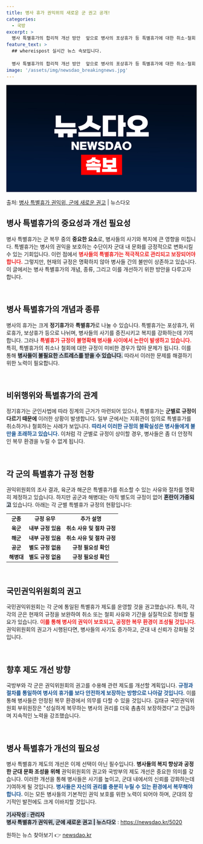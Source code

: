 ```yaml
---
title: 병사 휴가 권익위의 새로운 군 권고 공개!
categories:
  - 국방
excerpt: >
  병사 특별휴가의 합리적 개선 방안  앞으로 병사의 포상휴가 등 특별휴가에 대한 취소·철회 근거가 보다 합리적…
feature_text: >
  ## whereispost 실시간 뉴스 속보입니다.

  병사 특별휴가의 합리적 개선 방안  앞으로 병사의 포상휴가 등 특별휴가에 대한 취소·철회 근거가 보다 합리적…
image: '/assets/img/newsdao_breakingnews.jpg'
---
```


![뉴스다오 속보](/assets/img/newsdao_breakingnews.jpg)

<p>출처: <a href="https://newsdao.kr/5020" rel="dofollow">병사 특별휴가 권익위, 군에 새로운 권고</a> | 뉴스다오</p>

<h2 data-ke-size="size26">병사 특별휴가의 중요성과 개선 필요성</h2>

<p data-ke-size="size16">병사 특별휴가는 군 복무 중의 <b>중요한 요소</b>로, 병사들의 사기와 복지에 큰 영향을 미칩니다. 특별휴가는 병사의 권익을 보호하는 수단이자 군대 내 문화를 긍정적으로 변화시킬 수 있는 기회입니다. 이런 점에서 <b><span style="color: #ee2323;">병사들의 특별휴가는 적극적으로 관리되고 보장되어야 합니다.</span></b> 그렇지만, 현재의 규정은 명확하지 않아 병사들 간의 불만이 상존하고 있습니다. 이 글에서는 병사 특별휴가의 개념, 종류, 그리고 이를 개선하기 위한 방안을 다루고자 합니다.</p>

<p data-ke-size="size16">&nbsp;</p>

<h2 data-ke-size="size26">병사 특별휴가의 개념과 종류</h2>

<p data-ke-size="size16">병사의 휴가는 크게 <b>정기휴가</b>와 <b>특별휴가</b>로 나눌 수 있습니다. 특별휴가는 포상휴가, 위로휴가, 보상휴가 등으로 나뉘며, 병사들의 사기를 증진시키고 복지를 강화하는데 기여합니다. 그러나 <b><span style="color: #ee2323;">특별휴가 규정이 불명확해 병사들 사이에서 논란이 발생하고 있습니다.</span></b> 특히, 특별휴가의 취소나 철회에 대한 규정이 미비한 경우가 많아 문제가 됩니다. 이를 통해 <b><span style="background-color: #21538527;">병사들이 불필요한 스트레스를 받을 수 있습니다.</span></b> 따라서 이러한 문제를 해결하기 위한 노력이 필요합니다.</p>

<p data-ke-size="size16">&nbsp;</p>

<h2 data-ke-size="size26">비위행위와 특별휴가의 관계</h2>

<p data-ke-size="size16">정기휴가는 군인사법에 따라 징계의 근거가 마련되어 있으나, 특별휴가는 <b>군별로 규정이 다르기 때문에</b> 이러한 상황이 발생합니다. 일부 군에서는 지휘관이 임의로 특별휴가를 취소하거나 철회하는 사례가 보입니다. <b><span style="color: #1a5490;">따라서 이러한 규정의 불확실성은 병사들에게 불만을 초래하고 있습니다.</span></b> 이처럼 각 군별로 규정이 상이할 경우, 병사들은 좀 더 안정적인 복무 환경을 누릴 수 없게 됩니다.</p>

<p data-ke-size="size16">&nbsp;</p>

<h2 data-ke-size="size26">각 군의 특별휴가 규정 현황</h2>

<p data-ke-size="size16">권익위원회의 조사 결과, 육군과 해군은 특별휴가를 취소할 수 있는 사유와 절차를 명확히 제정하고 있습니다. 하지만 공군과 해병대는 아직 별도의 규정이 없어 <b><span style="background-color: #21538527;">혼란이 가중되고</span></b> 있습니다. 아래는 각 군별 특별휴가 규정의 현황입니다:</p>

<table>
    <tr>
        <td style="text-align: center; height: 17px;"><b>군종</b></td>
        <td style="text-align: center; height: 17px;"><b>규정 유무</b></td>
        <td style="text-align: center; height: 17px;"><b>추가 설명</b></td>
    </tr>
    <tr>
        <td style="text-align: center; height: 17px;"><b>육군</b></td>
        <td style="text-align: center; height: 17px;"><b>내부 규정 있음</b></td>
        <td style="text-align: center; height: 17px;"><b>취소 사유 및 절차 규정</b></td>
    </tr>
    <tr>
        <td style="text-align: center; height: 17px;"><b>해군</b></td>
        <td style="text-align: center; height: 17px;"><b>내부 규정 있음</b></td>
        <td style="text-align: center; height: 17px;"><b>취소 사유 및 절차 규정</b></td>
    </tr>
    <tr>
        <td style="text-align: center; height: 17px;"><b>공군</b></td>
        <td style="text-align: center; height: 17px;"><b>별도 규정 없음</b></td>
        <td style="text-align: center; height: 17px;"><b>규정 필요성 확인</b></td>
    </tr>
    <tr>
        <td style="text-align: center; height: 17px;"><b>해병대</b></td>
        <td style="text-align: center; height: 17px;"><b>별도 규정 없음</b></td>
        <td style="text-align: center; height: 17px;"><b>규정 필요성 확인</b></td>
    </tr>
</table>

<p data-ke-size="size16">&nbsp;</p>

<h2 data-ke-size="size26">국민권익위원회의 권고</h2>

<p data-ke-size="size16">국민권익위원회는 각 군에 통일된 특별휴가 제도를 운영할 것을 권고했습니다. 특히, 각각의 군은 현재의 규정을 보완하여 취소 또는 철회 사유와 기간을 실질적으로 정비할 필요가 있습니다. <b><span style="color: #ee2323;">이를 통해 병사의 권익이 보호되고, 공정한 복무 환경이 조성될 것입니다.</span></b> 권익위원회의 권고가 시행된다면, 병사들의 사기도 증가하고, 군대 내 신뢰가 강화될 것입니다.</p>

<p data-ke-size="size16">&nbsp;</p>

<h2 data-ke-size="size26">향후 제도 개선 방향</h2>

<p data-ke-size="size16">국방부와 각 군은 권익위원회의 권고를 수용해 관련 제도를 개선할 계획입니다. <b><span style="color: #1a5490;">규정과 절차를 통일하여 병사의 휴가를 보다 안전하게 보장하는 방향으로 나아갈 것입니다.</span></b> 이를 통해 병사들은 안정된 복무 환경에서 의무를 다할 수 있을 것입니다. 김태규 국민권익위원회 부위원장은 "성실하게 복무하는 병사의 권리를 더욱 촘촘히 보장하겠다"고 언급하며 지속적인 노력을 강조했습니다.</p>

<p data-ke-size="size16">&nbsp;</p>

<h2 data-ke-size="size26">병사 특별휴가 개선의 필요성</h2>

<p data-ke-size="size16">병사 특별휴가 제도의 개선은 이제 선택이 아닌 필수입니다. <b>병사들의 복지 향상과 공정한 군대 문화 조성을 위해</b> 권익위원회의 권고와 국방부의 제도 개선은 중요한 의미를 갖습니다. 이러한 개선을 통해 병사들은 사기를 높이고, 군대 내에서의 신뢰를 강화하는데 기여하게 될 것입니다. <b><span style="color: #1a5490;">병사들은 자신의 권리를 충분히 누릴 수 있는 환경에서 복무해야 합니다.</span></b> 이는 모든 병사들의 기본적인 권익 보호를 위한 노력이 되어야 하며, 군대의 장기적인 발전에도 크게 이바지할 것입니다.</p>

<p data-ke-size="size16"><b><span style="background-color: #21538527;">기사작성 : 관리자<br>병사 특별휴가 권익위, 군에 새로운 권고 | 뉴스다오</span></b>  : <a href="https://newsdao.kr/5020">https://newsdao.kr/5020</a></p> 

원하는 뉴스 찾아보기 👉 <a href="https://newsdao.kr" rel="dofollow">newsdao.kr</a>


